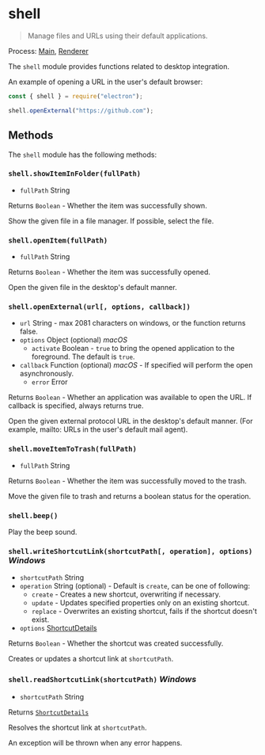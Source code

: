 # shell

> Manage files and URLs using their default applications.

Process: [Main](../glossary.md#main-process), [Renderer](../glossary.md#renderer-process)

The `shell` module provides functions related to desktop integration.

An example of opening a URL in the user's default browser:

```javascript
const { shell } = require("electron");

shell.openExternal("https://github.com");
```

## Methods

The `shell` module has the following methods:

### `shell.showItemInFolder(fullPath)`

- `fullPath` String

Returns `Boolean` - Whether the item was successfully shown.

Show the given file in a file manager. If possible, select the file.

### `shell.openItem(fullPath)`

- `fullPath` String

Returns `Boolean` - Whether the item was successfully opened.

Open the given file in the desktop's default manner.

### `shell.openExternal(url[, options, callback])`

- `url` String - max 2081 characters on windows, or the function returns false.
- `options` Object (optional) _macOS_
  - `activate` Boolean - `true` to bring the opened application to the
    foreground. The default is `true`.
- `callback` Function (optional) _macOS_ - If specified will perform the open asynchronously.
  - `error` Error

Returns `Boolean` - Whether an application was available to open the URL.
If callback is specified, always returns true.

Open the given external protocol URL in the desktop's default manner. (For
example, mailto: URLs in the user's default mail agent).

### `shell.moveItemToTrash(fullPath)`

- `fullPath` String

Returns `Boolean` - Whether the item was successfully moved to the trash.

Move the given file to trash and returns a boolean status for the operation.

### `shell.beep()`

Play the beep sound.

### `shell.writeShortcutLink(shortcutPath[, operation], options)` _Windows_

- `shortcutPath` String
- `operation` String (optional) - Default is `create`, can be one of following:
  - `create` - Creates a new shortcut, overwriting if necessary.
  - `update` - Updates specified properties only on an existing shortcut.
  - `replace` - Overwrites an existing shortcut, fails if the shortcut doesn't
    exist.
- `options` [ShortcutDetails](structures/shortcut-details.md)

Returns `Boolean` - Whether the shortcut was created successfully.

Creates or updates a shortcut link at `shortcutPath`.

### `shell.readShortcutLink(shortcutPath)` _Windows_

- `shortcutPath` String

Returns [`ShortcutDetails`](structures/shortcut-details.md)

Resolves the shortcut link at `shortcutPath`.

An exception will be thrown when any error happens.

